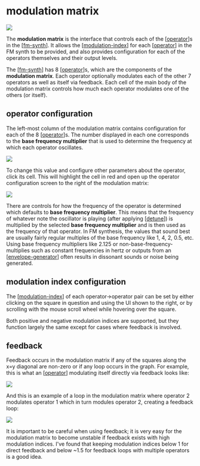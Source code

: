 # modulation matrix

![](https://ameo.link/u/3231ed816760fff965de1dd62c3b1c9eb9bfa196.png)

The **modulation matrix** is the interface that controls each of the [[operator]]s in the [[fm-synth]].  It allows the [[modulation-index]] for each [[operator]] in the FM synth to be provided, and also provides configuration for each of the operators themselves and their output levels.

The [[fm-synth]] has 8 [[operator]]s, which are the components of the **modulation matrix**.  Each operator optionally modulates each of the other 7 operators as well as itself via feedback.  Each cell of the main body of the modulation matrix controls how much each operator modulates one of the others (or itself).

## operator configuration

The left-most column of the modulation matrix contains configuration for each of the 8 [[operator]]s.  The number displayed in each one corresponds to the **base frequency multiplier** that is used to determine the frequency at which each operator oscillates.

![](https://ameo.link/u/8p9.png)

To change this value and configure other parameters about the operator, click its cell.  This will highlight the cell in red and open up the operator configuration screen to the right of the modulation matrix:

![](https://ameo.link/u/8pa.png)

There are controls for how the frequency of the operator is determined which defaults to **base frequency multiplier**.  This means that the frequency of whatever note the oscillator is playing (after applying [[detune]]) is multiplied by the selected **base frequency multiplier** and is then used as the frequency of that operator.  In FM synthesis, the values that sound best are usually fairly regular multiples of the base frequency like 1, 4, 2, 0.5, etc.  Using base frequency multipliers like 2.125 or non-base-frequency-multiplies such as constant frequencies in hertz or outputs from an [[envelope-generator]] often results in dissonant sounds or noise being generated.

## modulation index configuration

The [[modulation-index]] of each operator->operator pair can be set by either clicking on the square in question and using the UI shown to the right, or by scrolling with the mouse scroll wheel while hovering over the square.

Both positive and negative modulation indices are supported, but they function largely the same except for cases where feedback is involved.

## feedback

Feedback occurs in the modulation matrix if any of the squares along the x=y diagonal are non-zero or if any loop occurs in the graph.  For example, this is what an [[operator]] modulating itself directly via feedback looks like:

![](https://ameo.link/u/8ut.png)

And this is an example of a loop in the modulation matrix where operator 2 modulates operator 1 which in turn modules operator 2, creating a feedback loop:

![](https://ameo.link/u/8uu.png)

It is important to be careful when using feedback; it is very easy for the modulation matrix to become unstable if feedback exists with high modulation indices.  I've found that keeping modulation indices below 1 for direct feedback and below ~1.5 for feedback loops with multiple operators is a good idea.

[//begin]: # "Autogenerated link references for markdown compatibility"
[operator]: operator "operator"
[fm-synth]: fm-synth "FM Synthesizer"
[modulation-index]: modulation-index "modulation index"
[detune]: detune "detune"
[envelope-generator]: envelope-generator "envelope generator"
[//end]: # "Autogenerated link references"
